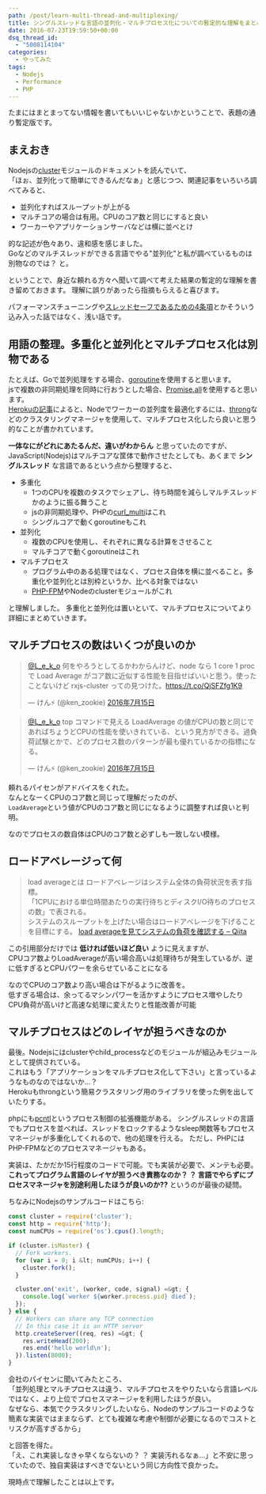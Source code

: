 ```yaml
---
path: /post/learn-multi-thread-and-multiplexing/
title: シングルスレッドな言語の並列化・マルチプロセス化についての暫定的な理解をまとめる
date: 2016-07-23T19:59:50+00:00
dsq_thread_id:
  - "5008114104"
categories:
  - やってみた
tags:
  - Nodejs
  - Performance
  - PHP
---
```

たまにはまとまってない情報を書いてもいいじゃないかということで、表題の通り暫定版です。

まえおき
----------------------------------------

Nodejsの[cluster](https://nodejs.org/api/cluster.html)モジュールのドキュメントを読んでいて、  
「ほぉ、並列化って簡単にできるんだなぁ」と感じつつ、関連記事をいろいろ調べてみると、

  * 並列化すればスループットが上がる
  * マルチコアの場合は有用。CPUのコア数と同じにすると良い
  * ワーカーやアプリケーションサーバなどは横に並べとけ

的な記述が色々あり、違和感を感じました。  
Goなどのマルチスレッドができる言語でやる"並列化"と私が調べているものは別物なのでは？ と。

ということで、身近な頼れる方々へ聞いて調べて考えた結果の暫定的な理解を書き留めておきます。 理解に誤りがあったら指摘もらえると喜びます。

パフォーマンスチューニングや[スレッドセーフであるための4条項](https://ja.wikipedia.org/wiki/%E3%82%B9%E3%83%AC%E3%83%83%E3%83%89%E3%82%BB%E3%83%BC%E3%83%95#.E3.82.B9.E3.83.AC.E3.83.83.E3.83.89.E3.82.BB.E3.83.BC.E3.83.95.E3.81.8B.E3.81.A9.E3.81.86.E3.81.8B.E3.81.AE.E5.88.A4.E6.96.AD.E5.9F.BA.E6.BA.96)とかそういう込み入った話ではなく、浅い話です。

<!--more-->

用語の整理。多重化と並列化とマルチプロセス化は別物である
----------------------------------------

たとえば、Goで並列処理をする場合、[goroutine](https://tour.golang.org/concurrency/1)を使用すると思います。  
jsで複数の非同期処理を同時に行おうとした場合、[Promise.all](https://developer.mozilla.org/en-US/docs/Web/JavaScript/Reference/Global_Objects/Promise/all)を使用すると思います。  
[Herokuの記事](https://devcenter.heroku.com/articles/node-concurrency)によると、Nodeでワーカーの並列度を最適化するには、[throng](https://github.com/hunterloftis/throng)などのクラスタリングマネージャを使用して、マルチプロセス化したら良いと思う的なことが書かれています。

**一体なにがどれにあたるんだ、違いがわからん** と思っていたのですが、  
JavaScript(Nodejs)はマルチコアな筐体で動作させたとしても、あくまで **シングルスレッド** な言語であるという点から整理すると、

  * 多重化 
      * 1つのCPUを複数のタスクでシェアし、待ち時間を減らしマルチスレッドかのように振る舞うこと
      * jsの非同期処理や、PHPの[curl_multi](http://php.net/manual/ja/function.curl-multi-exec.php)はこれ
      * シングルコアで動くgoroutineもこれ
  * 並列化 
      * 複数のCPUを使用し、それぞれに異なる計算をさせること
      * マルチコアで動くgoroutineはこれ
  * マルチプロセス 
      * プログラム中のある処理ではなく、プロセス自体を横に並べること。多重化や並列化とは別枠というか、比べる対象ではない
      * [PHP-FPM](http://php-fpm.org/)やNodeのclusterモジュールがこれ

と理解しました。 多重化と並列化は置いといて、マルチプロセスについてより詳細にまとめていきます。

マルチプロセスの数はいくつが良いのか
----------------------------------------

<blockquote class="twitter-tweet" data-conversation="none" data-cards="hidden" data-lang="ja">
  <p lang="ja" dir="ltr">
    <a href="https://twitter.com/L_e_k_o">@L_e_k_o</a> 何をやろうとしてるかわからんけど、node なら 1 core 1 proc で Load Average がコア数に近似する性能を目指せばいいと思う。使ったことないけど rxjs-cluster っての見つけた。<a href="https://t.co/QjSFZfg1K9">https://t.co/QjSFZfg1K9</a>
  </p>&mdash; けん⚡ (@ken_zookie)   
  <a href="https://twitter.com/ken_zookie/status/753847655789309952">2016年7月15日</a>
</blockquote>

<blockquote class="twitter-tweet" data-lang="ja">
  <p lang="ja" dir="ltr">
    <a href="https://twitter.com/L_e_k_o">@L_e_k_o</a> top コマンドで見える LoadAverage の値がCPUの数と同じであればちょうどCPUの性能を使いきれている、という見方ができる。過負荷試験とかで、どのプロセス数のパターンが最も優れているかの指標になる。
  </p>&mdash; けん⚡ (@ken_zookie)   
  <a href="https://twitter.com/ken_zookie/status/753849205827919872">2016年7月15日</a>
</blockquote>

頼れるパイセンがアドバイスをくれた。  
なんとなーくCPUのコア数と同じって理解だったのが、  
`LoadAverage`という値がCPUのコア数と同じになるように調整すれば良いと判明。

なのでプロセスの数自体はCPUのコア数と必ずしも一致しない模様。

ロードアベレージって何
----------------------------------------

> load averageとは ロードアベレージはシステム全体の負荷状況を表す指標。  
> 「1CPUにおける単位時間あたりの実行待ちとディスクI/O待ちのプロセスの数」で表される。  
> システムのスループットを上げたい場合はロードアベレージを下げることを目標にする。 [load averageを見てシステムの負荷を確認する – Qiita](http://qiita.com/k0kubun/items/8065f5cf2da7605c8043)

この引用部分だけでは **低ければ低いほど良い** ように見えますが、  
CPUコア数よりLoadAverageが高い場合高いは処理待ちが発生しているが、逆に低すぎるとCPUパワーを余らせていることになる

なのでCPUのコア数より高い場合は下がるように改善を。  
低すぎる場合は、余ってるマシンパワーを活かすようにプロセス増やしたりCPU負荷が高いけど高速な処理に変えたりと性能改善が可能

マルチプロセスはどのレイヤが担うべきなのか
----------------------------------------

最後。Nodejsにはclusterやchild_processなどのモジュールが組込みモジュールとして提供されている。  
これはもう「アプリケーションをマルチプロセス化して下さい」と言っているようなものなのではないか…？  
Herokuもthrongという簡易クラスタリング用のライブラリを使った例を出していたりする。

phpにも[pcntl](http://php.net/manual/en/book.pcntl.php)というプロセス制御の拡張機能がある。 シングルスレッドの言語でもプロセスを並べれば、スレッドをロックするようなsleep関数等もプロセスマネージャが多重化してくれるので、他の処理を行える。 ただし、PHPにはPHP-FPMなどのプロセスマネージャもある。

実装は、たかだか15行程度のコードで可能。でも実装が必要で、メンテも必要。 **これってプログラム言語のレイヤが担うべき責務なのか？ ？ 言語でやらずにプロセスマネージャを別途利用したほうが良いのか??** というのが最後の疑問。

ちなみにNodejsのサンプルコードはこちら:

```javascript
const cluster = require('cluster');
const http = require('http');
const numCPUs = require('os').cpus().length;

if (cluster.isMaster) {
  // Fork workers.
  for (var i = 0; i &lt; numCPUs; i++) {
    cluster.fork();
  }

  cluster.on('exit', (worker, code, signal) =&gt; {
    console.log(`worker ${worker.process.pid} died`);
  });
} else {
  // Workers can share any TCP connection
  // In this case it is an HTTP server
  http.createServer((req, res) =&gt; {
    res.writeHead(200);
    res.end('hello world\n');
  }).listen(8000);
}
```

会社のパイセンに聞いてみたところ、  
「並列処理とマルチプロセスは違う、マルチプロセスをやりたいなら言語レベルではなく、より上位でプロセスマネージャを利用したほうが良い。  
なぜなら、本気でクラスタリングしたいなら、Nodeのサンプルコードのような簡素な実装ではままならず、とても複雑な考慮や制御が必要になるのでコストとリスクが高すぎるから」

と回答を得た。  
「え、これ実装しなきゃ早くならないの？ ？ 実装汚れるなぁ…」と不安に思っていたので、独自実装はすべきでないという同じ方向性で良かった。

現時点で理解したことは以上です。

<div style="font-size:0px;height:0px;line-height:0px;margin:0;padding:0;clear:both">
</div>